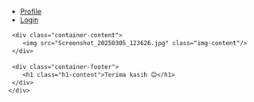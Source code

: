 <!DOCTYPE html>
<html lang="en">
<head>
    <meta charset="UTF-8">
    <meta name="viewport" content="width=device-width, initial-scale=1.0">
    <title>Website Me</title>
    <link rel="stylesheet" href="Halaman_Utama.css" />
</head>
<body>
    <div class="container">
    <div class="container-navbar">
        <ul class="ul-navbar">
            <li class="li-navbar">
                <a href="Halaman_Pertama.html">Profile</a>
            </li>
            </li>
            <li class="li-navbar">
                <a href="Halaman_Ketiga.html">Login</a>
            </li>
        </ul>
    </div>

     <div class="container-content">
        <img src="Screenshot_20250305_123626.jpg" class="img-content"/>
     </div>

     <div class="container-footer">
        <h1 class="h1-content">Terima kasih 😊</h1>
     </div>
    </div>
</body>
</html>
